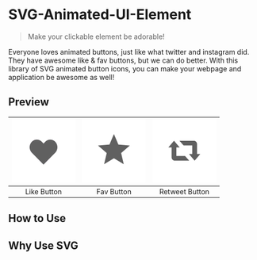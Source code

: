 # SVG-Animated-UI-Element

> Make your clickable element be adorable!

Everyone loves animated buttons, just like what twitter and instagram did. They have awesome like & fav buttons, but we can do better. With this library of SVG animated button icons, you can make your webpage and application be awesome as well!

## Preview

| <img src="gif/heart.gif" width="128"> | <img src="gif/star.gif" width="128"> | <img src="gif/retweet.gif" width="128">  |
|:-------------:|:-------------:|:-----:|
| Like Button | Fav Button | Retweet Button |

 
 
 

## How to Use

## Why Use SVG

